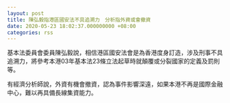 ```yaml
---
layout: post
title: 陳弘毅指港區國安法不具追溯力　分析指外資或會撤資
date: 2020-05-23 18:02:37.000000000 +08:00
categories: rss
---
```


基本法委員會委員陳弘毅說，相信港區國安法會是為香港度身訂造，涉及刑事不具追溯力，將參考本港03年基本法23條立法起草時就顛覆或分裂國家的定義及罰則等。

有經濟分析師說，外資有機會撤資，認為事件影響深遠，如果本港不再是國際金融中心，難以再具備長線集資能力。
